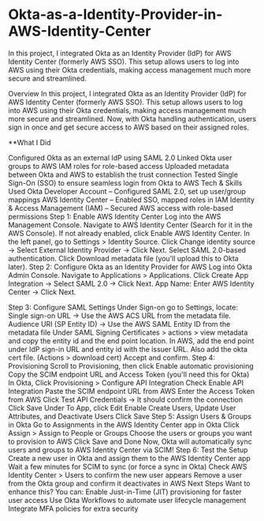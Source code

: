 # Okta-as-a-Identity-Provider-in-AWS-Identity-Center
In this project, I integrated Okta as an Identity Provider (IdP) for AWS Identity Center (formerly AWS SSO). This setup allows users to log into AWS using their Okta credentials, making access management much more secure and streamlined.

Overview
In this project, I integrated Okta as an Identity Provider (IdP) for AWS Identity Center (formerly AWS SSO). This setup allows users to log into AWS using their Okta credentials, making access management much more secure and streamlined.  Now, with Okta handling authentication, users sign in once and get secure access to AWS based on their assigned roles. 

**What I Did

Configured Okta as an external IdP using SAML 2.0
Linked Okta user groups to AWS IAM roles for role-based access
Uploaded metadata between Okta and AWS to establish the trust connection
Tested Single Sign-On (SSO) to ensure seamless login from Okta to AWS
Tech & Skills Used
Okta Developer Account – Configured SAML 2.0, set up user/group mappings
AWS Identity Center – Enabled SSO, mapped roles in IAM
Identity & Access Management (IAM) – Secured AWS access with role-based permissions
Step 1: Enable AWS Identity Center
Log into the AWS Management Console.
Navigate to AWS Identity Center (Search for it in the AWS Console).
If not already enabled, click Enable AWS Identity Center.
In the left panel, go to Settings > Identity Source.
Click Change identity source → Select External Identity Provider → Click Next.
Select SAML 2.0-based authentication.
Click Download metadata file (you'll upload this to Okta later).
Step 2: Configure Okta as an Identity Provider for AWS
Log into Okta Admin Console.
Navigate to Applications > Applications.
Click Create App Integration → Select SAML 2.0 → Click Next.
App Name: Enter AWS Identity Center → Click Next.

Step 3: Configure SAML Settings
Under Sign-on go to Settings, locate:
Single sign-on URL → Use the AWS ACS URL from the metadata file.
Audience URI (SP Entity ID) → Use the AWS SAML Entity ID from the metadata file
Under SAML Signing Certificates > actions > view metadata and copy the entity id and the end point location.
In AWS, add the end point under IdP sign-in URL and entity id with the issuer URL. Also add the okta cert file. (Actions > download cert)
Accept and confirm.
Step 4: Provisioning 
Scroll to Provisioning, then click Enable automatic provisioning
Copy the SCIM endpoint URL and Access Token (you'll need this for Okta)
In Okta, Click Provisioning > Configure API Integration
Check Enable API Integration
Paste the SCIM endpoint URL from AWS
Enter the Access Token from AWS
Click Test API Credentials → It should confirm the connection
Click Save
Under To App, click Edit
Enable Create Users, Update User Attributes, and Deactivate Users
Click Save
Step 5: Assign Users & Groups in Okta
Go to Assignments in the AWS Identity Center app in Okta
Click Assign > Assign to People or Groups
Choose the users or groups you want to provision to AWS
Click Save and Done
Now, Okta will automatically sync users and groups to AWS Identity Center via SCIM! 
Step 6: Test the Setup
Create a new user in Okta and assign them to the AWS Identity Center app
Wait a few minutes for SCIM to sync (or force a sync in Okta)
Check AWS Identity Center > Users to confirm the new user appears
 Remove a user from the Okta group and confirm it deactivates in AWS
Next Steps
Want to enhance this? You can:
Enable Just-in-Time (JIT) provisioning for faster user access
Use Okta Workflows to automate user lifecycle management
Integrate MFA policies for extra security
